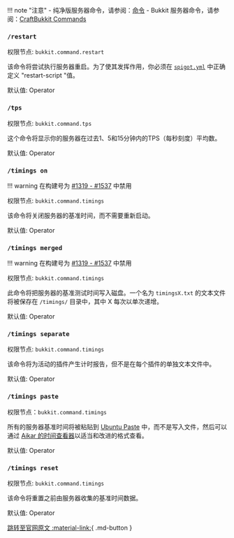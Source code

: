 !!! note "注意"
    - 纯净版服务器命令，请参阅：[命令](https://minecraft.fandom.com/zh/wiki/%E5%91%BD%E4%BB%A4)
    - Bukkit 服务器命令，请参阅：[CraftBukkit Commands](https://www.spigotmc.org/wiki/spigot-commands/)

### `/restart`

权限节点: `bukkit.command.restart`

该命令将尝试执行服务器重启。为了使其发挥作用，你必须在 [`spigot.yml`](spigot-configuration.md) 中正确定义 "restart-script "值。

默认值: Operator

### `/tps`

权限节点: `bukkit.command.tps`

这个命令将显示你的服务器在过去1、5和15分钟内的TPS（每秒刻度）平均数。

默认值: Operator

### `/timings on`

!!! warning
    在构建号为 [#1319 - #1537](http://www.spigotmc.org/wiki/disabled-timings-on-command/) 中禁用

权限节点: `bukkit.command.timings`

该命令将关闭服务器的基准时间，而不需要重新启动。

默认值: Operator

### `/timings merged`

!!! warning
    在构建号为 [#1319 - #1537](http://www.spigotmc.org/wiki/disabled-timings-on-command/) 中禁用

权限节点: `bukkit.command.timings`

此命令将把服务器的基准测试时间写入磁盘。一个名为 `timingsX.txt` 的文本文件将被保存在 `/timings/` 目录中，其中 X 每次以单次递增。

默认值: Operator

### `/timings separate`

权限节点: `bukkit.command.timings`

该命令将为活动的插件产生计时报告，但不是在每个插件的单独文本文件中。

默认值: Operator

### `/timings paste`

权限节点：`bukkit.command.timings`

所有的服务器基准时间将被粘贴到 [Ubuntu Paste](http://paste.ubuntu.com/) 中，而不是写入文件，然后可以通过 [Aikar 的时间查看器](http://www.aikar.co/timings.php)以适当和改进的格式查看。

默认值: Operator

### `/timings reset`

权限节点: `bukkit.command.timings`

该命令将重置之前由服务器收集的基准时间数据。

默认值: Operator

[跳转至官网原文 :material-link:](https://www.spigotmc.org/wiki/spigot-commands/){ .md-button }